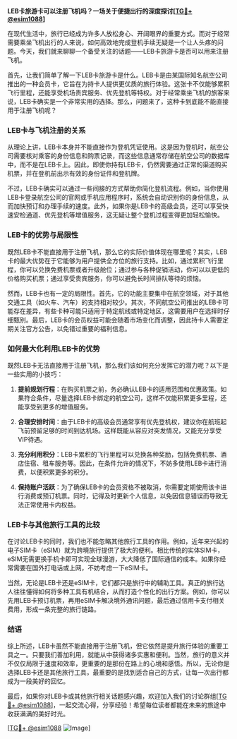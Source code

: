 **LEB卡旅游卡可以注册飞机吗？一场关于便捷出行的深度探讨[[TG💪+ @esim1088](https://t.me/s/esim1088)]**

在现代生活中，旅行已经成为许多人放松身心、开阔眼界的重要方式。而对于经常需要乘坐飞机出行的人来说，如何高效地完成登机手续无疑是一个让人头疼的问题。今天，我们就来聊聊一个备受关注的话题——LEB卡旅游卡是否可以用来注册飞机。

首先，让我们简单了解一下LEB卡旅游卡是什么。LEB卡是由某国际知名航空公司推出的一种会员卡，它旨在为持卡人提供更优质的旅行体验。这张卡不仅能够累积飞行里程，还能享受机场贵宾服务、优先登机等特权。对于经常乘坐飞机的旅客来说，LEB卡确实是一个非常实用的选择。那么，问题来了，这种卡到底能不能直接用于注册飞机呢？

### **LEB卡与飞机注册的关系**

从理论上讲，LEB卡本身并不能直接作为登机凭证使用。这是因为登机时，航空公司需要核对乘客的身份信息和购票记录，而这些信息通常存储在航空公司的数据库中，而不是在LEB卡上。因此，即使你持有LEB卡，仍然需要通过正常的渠道购买机票，并在登机前出示有效的身份证件和登机牌。

不过，LEB卡确实可以通过一些间接的方式帮助你简化登机流程。例如，当你使用LEB卡登录航空公司的官网或手机应用程序时，系统会自动识别你的身份信息，从而加快预订和办理手续的速度。此外，如果你是LEB卡的高级会员，还可以享受快速安检通道、优先登机等增值服务，这无疑让整个登机过程变得更加轻松愉快。

### **LEB卡的优势与局限性**

既然LEB卡不能直接用于注册飞机，那么它的实际价值体现在哪里呢？其实，LEB卡的最大优势在于它能够为用户提供全方位的旅行支持。比如，通过累积飞行里程，你可以兑换免费机票或者升级舱位；通过参与各种促销活动，你可以以更低的价格购买机票；通过享受贵宾服务，你可以避免长时间排队等待的烦恼。

然而，LEB卡也有一定的局限性。首先，它的功能主要集中在航空领域，对于其他交通工具（如火车、汽车）的支持相对较少。其次，不同航空公司推出的LEB卡可能存在差异，有些卡种可能只适用于特定航线或特定地区，这需要用户在选择时仔细甄别。最后，LEB卡的会员权益可能会随着市场变化而调整，因此持卡人需要定期关注官方公告，以免错过重要的福利信息。

### **如何最大化利用LEB卡的优势**

既然LEB卡无法直接用于注册飞机，那么我们该如何充分发挥它的潜力呢？以下是一些实用的小技巧：

1. **提前规划行程**：在购买机票之前，务必确认LEB卡的适用范围和优惠政策。如果符合条件，尽量选择LEB卡绑定的航空公司，这样不仅能积累更多里程，还能享受到更多的增值服务。
   
2. **合理安排时间**：由于LEB卡的高级会员通常享有优先登机权，建议你在航班起飞前预留足够的时间到达机场。这样既能从容应对突发情况，又能充分享受VIP待遇。

3. **充分利用积分**：LEB卡累积的飞行里程可以兑换各种奖励，包括免费机票、酒店住宿、租车服务等。因此，在条件允许的情况下，不妨多使用LEB卡进行消费，以便积累更多的积分。

4. **保持账户活跃**：为了确保LEB卡的会员资格不被取消，你需要定期使用该卡进行消费或预订机票。同时，记得及时更新个人信息，以免因信息错误而导致无法正常使用卡内权益。

### **LEB卡与其他旅行工具的比较**

在讨论LEB卡的同时，我们也不能忽略其他旅行工具的作用。例如，近年来兴起的电子SIM卡（eSIM）就为跨境旅行提供了极大的便利。相比传统的实体SIM卡，eSIM无需更换手机卡即可实现全球漫游，大大降低了国际通信的成本。如果你经常需要在国外打电话或上网，不妨考虑一下eSIM卡。

当然，无论是LEB卡还是eSIM卡，它们都只是旅行中的辅助工具。真正的旅行达人往往懂得如何将多种工具有机结合，从而打造个性化的出行方案。例如，你可以先用LEB卡预订机票，再用eSIM卡解决境外通讯问题，最后通过信用卡支付相关费用，形成一条完整的旅行链路。

### **结语**

综上所述，LEB卡虽然不能直接用于注册飞机，但它依然是提升旅行体验的重要工具之一。只要我们善加利用，就能从中获得诸多实惠和便利。当然，旅行的意义并不仅仅局限于速度和效率，更重要的是那份在路上的心境和感悟。所以，无论你是选择LEB卡还是其他旅行工具，最重要的是找到适合自己的方式，让每一次出行都成为一段美好的回忆。

最后，如果你对LEB卡或其他旅行相关话题感兴趣，欢迎加入我们的讨论群组[[TG💪+ @esim1088](https://t.me/s/esim1088)]，一起交流心得，分享经验！希望每位读者都能在未来的旅途中收获满满的美好时光。

[[TG💪+ @esim1088](https://t.me/s/esim1088) ![Image](https://i.postimg.cc/4NQfJmqS/Snipaste-2025-05-13-00-14-12.png)]